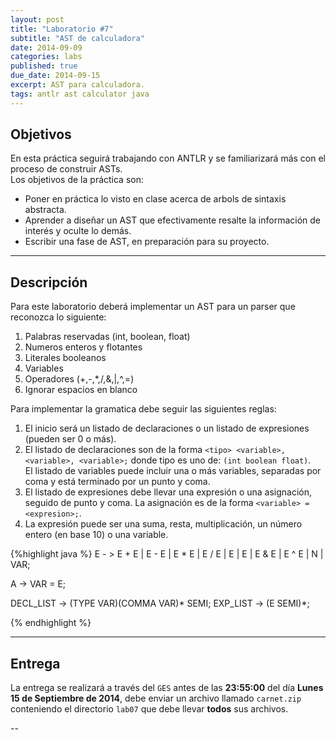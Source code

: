 ```yaml
---
layout: post
title: "Laboratorio #7"
subtitle: "AST de calculadora"
date: 2014-09-09
categories: labs
published: true
due_date: 2014-09-15
excerpt: AST para calculadora.
tags: antlr ast calculator java
---
```


Objetivos
---------
En esta práctica seguirá trabajando con ANTLR y se familiarizará más con el proceso de construir ASTs.  
Los objetivos de la práctica son:
- Poner en práctica lo visto en clase acerca de arbols de sintaxis abstracta.
- Aprender a diseñar un AST que efectivamente resalte la información de interés y oculte lo demás.
- Escribir una fase de AST, en preparación para su proyecto.

---

Descripción
-----------
Para este laboratorio deberá implementar un AST para un parser que reconozca lo siguiente:
1. Palabras reservadas (int, boolean, float)
2. Numeros enteros y flotantes
6. Literales booleanos
7. Variables
9. Operadores (+,-,\*,/,&,|,^,=)
10. Ignorar espacios en blanco

Para implementar la gramatica debe seguir las siguientes reglas:
1. El inicio será un listado de declaraciones o un listado de expresiones (pueden ser 0 o más).
2. El listado de declaraciones son de la forma `<tipo> <variable>, <variable>, <variable>;` donde tipo es uno de: `(int boolean float)`.  
El listado de variables puede incluir una o más variables, separadas por coma y está terminado por un punto y coma.
3. El listado de expresiones debe llevar una expresión o una asignación, seguido de punto y coma. La asignación es de la forma `<variable> = <expresion>;`.
4. La expresión puede ser una suma, resta, multiplicación, un número entero (en base 10) o una variable.

{%highlight java %}
  E - > E + E |
	E - E |
	E * E |
	E / E |
	E | E |
	E & E |
	E ^ E |
	N     |
	VAR;
	
  A -> VAR = E;
  
  DECL_LIST -> (TYPE VAR)(COMMA VAR)* SEMI;
  EXP_LIST -> (E SEMI)*;
  
{% endhighlight %}

---

Entrega
-------

La entrega se realizará a través del `GES` antes de las **23:55:00** del día **Lunes 15 de Septiembre de 2014**, debe enviar un archivo llamado `carnet.zip` conteniendo el directorio `lab07` que debe llevar **todos** sus archivos.


--
